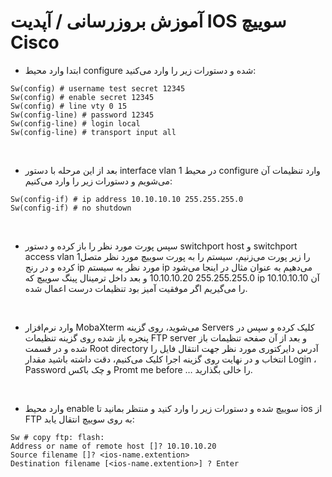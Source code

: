 # آموزش بروزرسانی / آپدیت IOS سوییچ Cisco
- ابتدا وارد محیط configure شده و دستورات زیر را وارد می‌کنید:
```
Sw(config) # username test secret 12345
Sw(config) # enable secret 12345
Sw(config) # line vty 0 15
Sw(config-line) # password 12345
Sw(config-line) # login local
Sw(config-line) # transport input all
```
<br />

- بعد از این مرحله با دستور interface vlan 1  در محیط configure وارد تنظیمات آن می‌شویم و دستورات زیر را  وارد می‌کنیم:
```
Sw(config-if) # ip address 10.10.10.10 255.255.255.0
Sw(config-if) # no shutdown
```
<br />

- سپس پورت مورد نظر را باز کرده و دستور switchport host و  switchport access vlan 1را زیر پورت می‌زنیم، سیستم را به پورت سوییچ مورد نظر متصل کرده و در رنج ip مورد نظر به سیستم ip می‌دهیم به عنوان مثال در اینجا می‌شود 255.255.255.0 10.10.10.20 و بعد داخل ترمینال پینگ سوییچ که ip آن 10.10.10.10 را می‌گیریم اگر موفقیت آمیز بود تنظیمات درست اعمال شده.

<br />

- وارد نرم‌افزار MobaXterm می‌شوید، روی گزینه Servers کلیک کرده و سپس در پنجره باز شده روی گزینه تنظیمات FTP server و بعد از آن صفحه تنظیمات باز شده و در قسمت Root directory آدرس دایرکتوری مورد نظر جهت انتقال فایل را انتخاب و در نهایت روی گزینه اجرا کلیک می‌کنیم، دقت داشته باشید مقدار Login ، Password و چک باکس Promt me before … را  خالی بگذارید.

<br />

- وارد محیط enable سوییچ شده و دستورات زیر را  وارد کنید و منتظر بمانید تا ios از FTP به روی سوییچ انتقال یابد:
```
Sw # copy ftp: flash:
Address or name of remote host []? 10.10.10.20
Source filename []? <ios-name.extention>
Destination filename [<ios-name.extention>] ? Enter
```